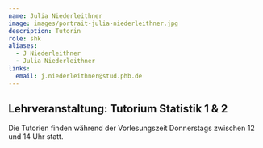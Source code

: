 ```yaml
---
name: Julia Niederleithner
image: images/portrait-julia-niederleithner.jpg
description: Tutorin
role: shk
aliases:
  - J Niederleithner
  - Julia Niederleithner
links:
  email: j.niederleithner@stud.phb.de
---
```


## Lehrveranstaltung: Tutorium Statistik 1 & 2

Die Tutorien finden während der Vorlesungszeit Donnerstags zwischen 12 und 14 Uhr statt.

